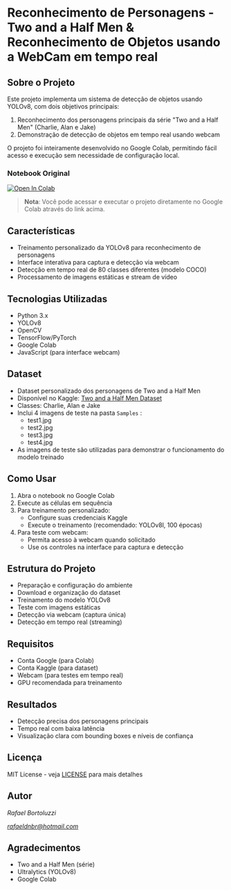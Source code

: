 # Reconhecimento de Personagens - Two and a Half Men & Reconhecimento de Objetos usando a WebCam em tempo real

## Sobre o Projeto
Este projeto implementa um sistema de detecção de objetos usando YOLOv8, com dois objetivos principais:
1. Reconhecimento dos personagens principais da série "Two and a Half Men" (Charlie, Alan e Jake)
2. Demonstração de detecção de objetos em tempo real usando webcam

O projeto foi inteiramente desenvolvido no Google Colab, permitindo fácil acesso e execução sem necessidade de configuração local.

### Notebook Original
[![Open In Colab](https://colab.research.google.com/assets/colab-badge.svg)](https://colab.research.google.com/drive/155CGi44G_qBSTjT88l9svPjP7xIzdGRt#scrollTo=3MISNbxkIAhE)

> **Nota**: Você pode acessar e executar o projeto diretamente no Google Colab através do link acima.

## Características
- Treinamento personalizado da YOLOv8 para reconhecimento de personagens
- Interface interativa para captura e detecção via webcam
- Detecção em tempo real de 80 classes diferentes (modelo COCO)
- Processamento de imagens estáticas e stream de vídeo

## Tecnologias Utilizadas
- Python 3.x
- YOLOv8
- OpenCV
- TensorFlow/PyTorch
- Google Colab
- JavaScript (para interface webcam)

## Dataset
- Dataset personalizado dos personagens de Two and a Half Men
- Disponível no Kaggle: [Two and a Half Men Dataset](https://www.kaggle.com/rafaelbortoluzzi/two-and-a-half-men)
- Classes: Charlie, Alan e Jake
- Inclui 4 imagens de teste na pasta 
`Samples`
:
  - test1.jpg
  - test2.jpg
  - test3.jpg
  - test4.jpg
- As imagens de teste são utilizadas para demonstrar o funcionamento do modelo treinado

## Como Usar
1. Abra o notebook no Google Colab
2. Execute as células em sequência
3. Para treinamento personalizado:
   - Configure suas credenciais Kaggle
   - Execute o treinamento (recomendado: YOLOv8l, 100 épocas)
4. Para teste com webcam:
   - Permita acesso à webcam quando solicitado
   - Use os controles na interface para captura e detecção

## Estrutura do Projeto
- Preparação e configuração do ambiente
- Download e organização do dataset
- Treinamento do modelo YOLOv8
- Teste com imagens estáticas
- Detecção via webcam (captura única)
- Detecção em tempo real (streaming)

## Requisitos
- Conta Google (para Colab)
- Conta Kaggle (para dataset)
- Webcam (para testes em tempo real)
- GPU recomendada para treinamento

## Resultados
- Detecção precisa dos personagens principais
- Tempo real com baixa latência
- Visualização clara com bounding boxes e níveis de confiança

## Licença
MIT License - veja [LICENSE](LICENSE) para mais detalhes

## Autor
*Rafael Bortoluzzi*

*rafaeldnbr@hotmail.com*

## Agradecimentos
- Two and a Half Men (série)
- Ultralytics (YOLOv8)
- Google Colab
